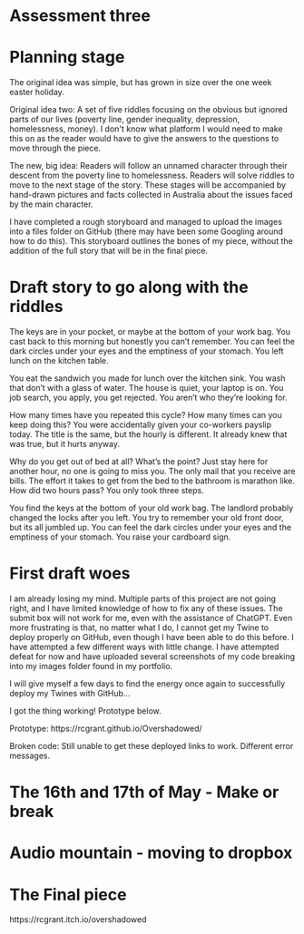# Assessment three
# Planning stage

</p>The original idea was simple, but has grown in size over the one week easter holiday.</p>
</p>Original idea two: A set of five riddles focusing on the obvious but ignored parts of our lives (poverty line, gender inequality, depression, homelessness, money). 
I don't know what platform I would need to make this on as the reader would have to give the answers to the questions to move through the piece.</p>

</p>The new, big idea: Readers will follow an unnamed character through their descent from the poverty line to homelessness. Readers will solve riddles to move to the next stage of the story. These stages will be accompanied by hand-drawn pictures and facts collected in Australia about the issues faced by the main character.</p>

</p>I have completed a rough storyboard and managed to upload the images into a files folder on GitHub (there may have been some Googling around how to do this). This storyboard outlines the bones of my piece, without the addition of the full story that will be in the final piece.</p>

# Draft story to go along with the riddles

</p>The keys are in your pocket, or maybe at the bottom of your work bag. You cast back to this morning but honestly you can’t remember. You can feel the dark circles under your eyes and the emptiness of your stomach. You left lunch on the kitchen table.</p>

</p>You eat the sandwich you made for lunch over the kitchen sink. You wash that don’t with a glass of water. The house is quiet, your laptop is on. You job search, you apply, you get rejected. You aren’t who they’re looking for.</p>

</p>How many times have you repeated this cycle? How many times can you keep doing this? You were accidentally given your co-workers payslip today. The title is the same, but the hourly is different. It already knew that was true, but it hurts anyway.</p>

</p>Why do you get out of bed at all? What’s the point? Just stay here for another hour, no one is going to miss you. The only mail that you receive are bills. The effort it takes to get from the bed to the bathroom is marathon like. How did two hours pass? You only took three steps.</p>

</p>You find the keys at the bottom of your old work bag. The landlord probably changed the locks after you left. You try to remember your old front door, but its all jumbled up. You can feel the dark circles under your eyes and the emptiness of your stomach. You raise your cardboard sign.</p>

# First draft woes

</p>I am already losing my mind. Multiple parts of this project are not going right, and I have limited knowledge of how to fix any of these issues. The submit box will not work for me, even with the assistance of ChatGPT. Even more frustrating is that, no matter what I do, I cannot get my Twine to deploy properly on GitHub, even though I have been able to do this before. I have attempted a few different ways with little change. I have attempted defeat for now and have uploaded several screenshots of my code breaking into my images folder found in my portfolio.</p>

</p>I will give myself a few days to find the energy once again to successfully deploy my Twines with GitHub...
</p>

</p>I got the thing working! Prototype below.</p>
</p>Prototype: https://rcgrant.github.io/Overshadowed/</p>

</p>Broken code: Still unable to get these deployed links to work. Different error messages.</p>

# The 16th and 17th of May - Make or break
# Audio mountain - moving to dropbox
# The Final piece
</p> https://rcgrant.itch.io/overshadowed
</p>
